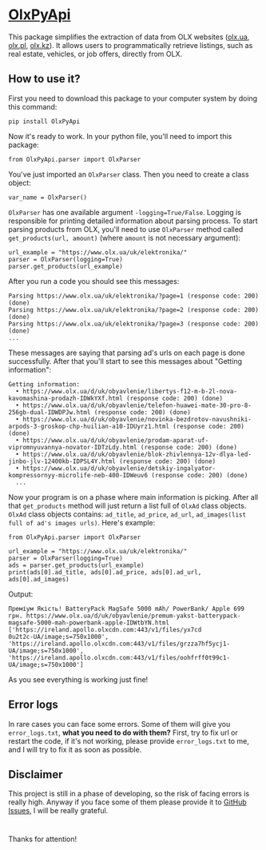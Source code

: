 # [OlxPyApi](https://pypi.org/project/OlxPyApi/)

This package simplifies the extraction of data from OLX websites ([olx.ua](https://www.olx.ua), [olx.pl](https://www.olx.pl), [olx.kz](https://www.olx.kz)). It allows users to programmatically retrieve listings, such as real estate, vehicles, or job offers, directly from OLX.

## How to use it?

First you need to download this package to your computer system by doing this command:

    pip install OlxPyApi

Now it's ready to work. In your python file, you'll need to import this package:

    from OlxPyApi.parser import OlxParser

You've just imported an ```OlxParser``` class. Then you need to create a class object:

    var_name = OlxParser()

```OlxParser``` has one available argument ```-logging=True/False```. Logging is responsible for printing detailed information about parsing process.
To start parsing products from OLX, you'll need to use ```OlxParser``` method called ```get_products(url, amount)``` (where ```amount``` is not necessary argument):

    url_example = "https://www.olx.ua/uk/elektronika/"
    parser = OlxParser(logging=True)
    parser.get_products(url_example)

After you run a code you should see this messages:

    Parsing https://www.olx.ua/uk/elektronika/?page=1 (response code: 200) (done)
    Parsing https://www.olx.ua/uk/elektronika/?page=2 (response code: 200) (done)
    Parsing https://www.olx.ua/uk/elektronika/?page=3 (response code: 200) (done)
    ...
    
These messages are saying that parsing ad's urls on each page is done successfully.
After that you'll start to see this messages about "Getting information":

    Getting information:
      • https://www.olx.ua/d/uk/obyavlenie/libertys-f12-m-b-2l-nova-kavomashina-prodazh-IDWkYXf.html (response code: 200) (done)
      • https://www.olx.ua/d/uk/obyavlenie/telefon-huawei-mate-30-pro-8-256gb-dual-IDWDPJw.html (response code: 200) (done)
      • https://www.olx.ua/d/uk/obyavlenie/novinka-bezdrotov-navushniki-arpods-3-groskop-chp-huilian-a10-IDUyrz1.html (response code: 200) (done)
      • https://www.olx.ua/d/uk/obyavlenie/prodam-aparat-uf-vipromnyuvannya-novator-IDTzLdy.html (response code: 200) (done)
      • https://www.olx.ua/d/uk/obyavlenie/blok-zhivlennya-12v-dlya-led-jinbo-jlv-12400kb-IDPSL4Y.html (response code: 200) (done)
      • https://www.olx.ua/d/uk/obyavlenie/detskiy-ingalyator-kompressornyy-microlife-neb-400-IDWeuv6 (response code: 200) (done)
      ...

Now your program is on a phase where main information is picking.
After all that ```get_products``` method will just return a list full of ```OlxAd``` class objects. ```OlxAd``` class objects contains: ```ad_title```, ```ad_price```, ```ad_url```, ```ad_images(list full of ad's images urls)```.
Here's example:

    from OlxPyApi.parser import OlxParser
    
    url_example = "https://www.olx.ua/uk/elektronika/"
    parser = OlxParser(logging=True)
    ads = parser.get_products(url_example)
    print(ads[0].ad_title, ads[0].ad_price, ads[0].ad_url, ads[0].ad_images)

Output:

    Преміум Якість! BatteryPack MagSafe 5000 mAh/ PowerBank/ Apple 699 грн. https://www.olx.ua/d/uk/obyavlenie/premum-yakst-batterypack-magsafe-5000-mah-powerbank-apple-IDWtbYN.html ['https://ireland.apollo.olxcdn.com:443/v1/files/yx7cd
    0u2t2c-UA/image;s=750x1000', 'https://ireland.apollo.olxcdn.com:443/v1/files/grzza7hf5ycj1-UA/image;s=750x1000', 'https://ireland.apollo.olxcdn.com:443/v1/files/oohfrff0t99c1-UA/image;s=750x1000']

As you see everything is working just fine!

## Error logs

In rare cases you can face some errors. Some of them will give you ```error_logs.txt```, **what you need to do with them?**
First, try to fix url or restart the code, if it's not working, please provide ```error_logs.txt``` to me, and I will try to fix it as soon as possible.

## Disclaimer

This project is still in a phase of developing, so the risk of facing errors is really high. Anyway if you face some of them please provide it to [GitHub Issues](https://github.com/Vladislavus1/OlxPyApi/issues), I will be really grateful.

#

Thanks for attention!
